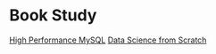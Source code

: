 # Book Study

[High Performance MySQL](./High_Performance_MySQL/README.md)
[Data Science from Scratch](./Data_Science_from_Scratch/README.md)
